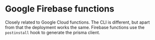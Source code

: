 # Google Firebase functions

Closely related to Google Cloud functions. The CLI is different, but apart from that the deployment works the same. Firebase functions use the `postinstall` hook to generate the prisma client.

